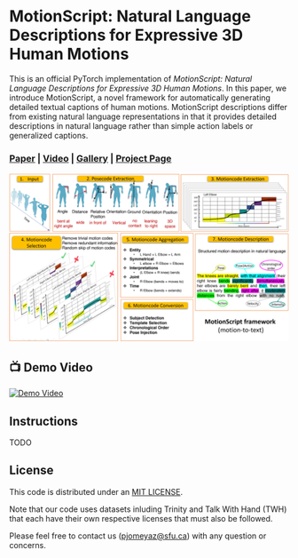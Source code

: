 # MotionScript: Natural Language Descriptions for Expressive 3D Human Motions



This is an official PyTorch implementation of _MotionScript: Natural Language Descriptions for Expressive 3D Human Motions_. In this paper, we introduce MotionScript, a novel framework for automatically generating detailed textual captions
of human motions. MotionScript descriptions differ from existing natural language representations in that it provides detailed descriptions in natural language rather than simple action labels or generalized captions.

### [Paper](https://arxiv.org/abs/2312.12634) | [Video](https://youtu.be/olrF_Vsx6tY?si=5Rbzx07MxvCoZ4oS) | [Gallery](https://drive.google.com/drive/u/1/folders/1xsKcx7YbiPVx8LjFgMBNlT3VjrNYaSsz) | [Project Page](https://pjyazdian.github.io/MotionScript/)

![OVERVIEW](docs/asset/framework_2.png)


## 📺 Demo Video


[![Demo Video](https://img.youtube.com/vi/olrF_Vsx6tY/0.jpg)](https://youtu.be/olrF_Vsx6tY?si=5Rbzx07MxvCoZ4oS)




## Instructions

TODO

## License

This code is distributed under an [MIT LICENSE](LICENSE).

Note that our code uses datasets inluding Trinity and Talk With Hand (TWH) that each have their own respective licenses that must also be followed.

Please feel free to contact us (pjomeyaz@sfu.ca) with any question or concerns.
